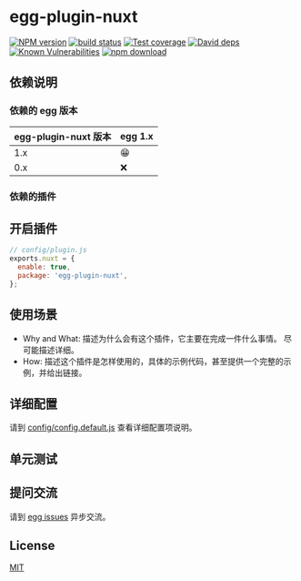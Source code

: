 # egg-plugin-nuxt

[![NPM version][npm-image]][npm-url]
[![build status][travis-image]][travis-url]
[![Test coverage][codecov-image]][codecov-url]
[![David deps][david-image]][david-url]
[![Known Vulnerabilities][snyk-image]][snyk-url]
[![npm download][download-image]][download-url]

[npm-image]: https://img.shields.io/npm/v/egg-plugin-nuxt.svg?style=flat-square
[npm-url]: https://npmjs.org/package/egg-plugin-nuxt
[travis-image]: https://img.shields.io/travis/eggjs/egg-plugin-nuxt.svg?style=flat-square
[travis-url]: https://travis-ci.org/eggjs/egg-plugin-nuxt
[codecov-image]: https://img.shields.io/codecov/c/github/eggjs/egg-plugin-nuxt.svg?style=flat-square
[codecov-url]: https://codecov.io/github/eggjs/egg-plugin-nuxt?branch=master
[david-image]: https://img.shields.io/david/eggjs/egg-plugin-nuxt.svg?style=flat-square
[david-url]: https://david-dm.org/eggjs/egg-plugin-nuxt
[snyk-image]: https://snyk.io/test/npm/egg-plugin-nuxt/badge.svg?style=flat-square
[snyk-url]: https://snyk.io/test/npm/egg-plugin-nuxt
[download-image]: https://img.shields.io/npm/dm/egg-plugin-nuxt.svg?style=flat-square
[download-url]: https://npmjs.org/package/egg-plugin-nuxt

<!--
Description here.
-->

## 依赖说明

### 依赖的 egg 版本

egg-plugin-nuxt 版本 | egg 1.x
--- | ---
1.x | 😁
0.x | ❌

### 依赖的插件
<!--

如果有依赖其它插件，请在这里特别说明。如

- security
- multipart

-->

## 开启插件

```js
// config/plugin.js
exports.nuxt = {
  enable: true,
  package: 'egg-plugin-nuxt',
};
```

## 使用场景

- Why and What: 描述为什么会有这个插件，它主要在完成一件什么事情。
尽可能描述详细。
- How: 描述这个插件是怎样使用的，具体的示例代码，甚至提供一个完整的示例，并给出链接。

## 详细配置

请到 [config/config.default.js](config/config.default.js) 查看详细配置项说明。

## 单元测试

<!-- 描述如何在单元测试中使用此插件，例如 schedule 如何触发。无则省略。-->

## 提问交流

请到 [egg issues](https://github.com/eggjs/egg/issues) 异步交流。

## License

[MIT](LICENSE)
